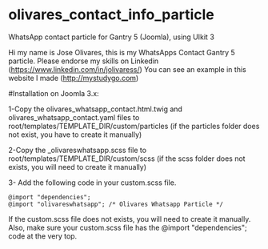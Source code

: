 # olivares_contact_info_particle
WhatsApp contact particle for Gantry 5 (Joomla), using UIkit 3

Hi my name is Jose Olivares, this is my WhatsApps Contact  Gantry 5 particle. Please endorse my skills on Linkedin (https://www.linkedin.com/in/jolivaress/)   You can see an example in this website I made (http://mystudygo.com)



#Installation on Joomla 3.x:

1-Copy the olivares_whatsapp_contact.html.twig and olivares_whatsapp_contact.yaml files to root/templates/TEMPLATE_DIR/custom/particles (if the particles folder does not exist, you have to create it manually)

2-Copy the _olivareswhatsapp.scss file to root/templates/TEMPLATE_DIR/custom/scss (if the scss folder does not exists, you will need to create it manually)

3- Add the following code in your custom.scss file.

	@import "dependencies";
	@import "olivareswhatsapp"; /* Olivares Whatsapp Particle */

  If the custom.scss file does not exists, you will need to create it manually. Also, make sure your custom.scss file has the @import "dependencies"; code at the very top.
